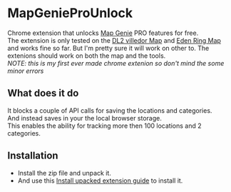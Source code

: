 # MapGenieProUnlock
Chrome extension that unlocks [Map Genie](https://mapgenie.io/) PRO features for free.<br>
The extension is only tested on the [DL2 villedor Map](https://mapgenie.io/dying-light-2/maps/villedor) and [Eden Ring Map](https://mapgenie.io/elden-ring)
and works fine so far. But I'm pretty sure it will work on other to.
The extenions should work on both the map and the tools.<br>
*NOTE: this is my first ever made chrome extenion so don't mind the some minor errors*

## What does it do
   It blocks a couple of API calls for saving the locations and categories.<br>
   And instead saves in your the local browser storage.<br>
   This enables the ability for tracking more then 100 locations and 2 categories.

## Installation
 * Install the zip file and unpack it.
 * And use this [Install upacked extension guide](https://webkul.com/blog/how-to-install-the-unpacked-extension-in-chrome/) to install it.
